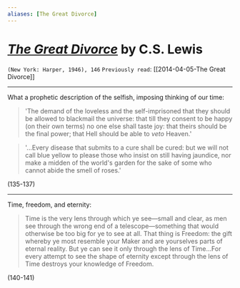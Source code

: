 ```yaml
---
aliases: [The Great Divorce]
---
```


# [*The Great Divorce*](https://www.amazon.com/Great-Divorce-C-Lewis-2015-04-21/dp/B01K15VDRM/ref=sr_1_7?crid=20911MCXTRS4R&keywords=the+great+divorce&qid=1560612551&s=gateway&sprefix=shadow+white+9%2F1%2Caps%2C167&sr=8-7) by C.S. Lewis

`(New York: Harper, 1946), 146`
`Previously read`: [[2014-04-05-The Great Divorce]]

---

What a prophetic description of the selfish, imposing thinking of our time:

> 'The demand of the loveless and the self-imprisoned that they should be allowed to blackmail the universe: that till they consent to be happy (on their own terms) no one else shall taste joy: that theirs should be the final power; that Hell should be able to *veto* Heaven.'

> '...Every disease that submits to a cure shall be cured: but we will not call blue yellow to please those who insist on still having jaundice, nor make a midden of the world's garden for the sake of some who cannot abide the smell of roses.'

(135-137)

---

Time, freedom, and eternity:

> Time is the very lens through which ye see—small and clear, as men see through the wrong end of a telescope—something that would otherwise be too big for ye to see at all. That thing is Freedom: the gift whereby ye most resemble your Maker and are yourselves parts of eternal reality. But ye can see it only through the lens of Time...For every attempt to see the shape of eternity except through the lens of Time destroys your knowledge of Freedom.

(140-141)
